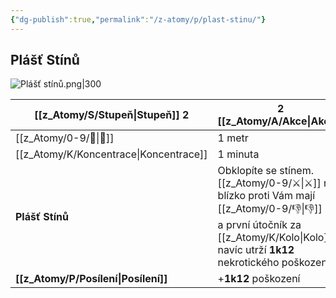 ```yaml
---
{"dg-publish":true,"permalink":"/z-atomy/p/plast-stinu/"}
---
```


## Plášť Stínů
![Plášť stínů.png|300](/img/user/z_img/Pl%C3%A1%C5%A1%C5%A5%20st%C3%ADn%C5%AF.png)

| [[z_Atomy/S/Stupeň\|Stupeň]] 2     | 2 [[z_Atomy/A/Akce\|Akce]]                                                                                                                               |
| ---------------- | ---------------------------------------------------------------------------------------------------------------------------------------- |
| [[z_Atomy/0-9/🫱\|🫱]]           | 1 metr                                                                                                                                   |
| [[z_Atomy/K/Koncentrace\|Koncentrace]]  | 1 minuta                                                                                                                                 |
| **Plášť Stínů**  | Obklopíte se stínem. [[z_Atomy/0-9/⚔️\|⚔️]] na blízko proti Vám mají [[z_Atomy/0-9/👎\|👎]] <br>a první útočník za [[z_Atomy/K/Kolo\|Kolo]] navíc utrží **1k12** nekrotického poškození. |
| **[[z_Atomy/P/Posílení\|Posílení]]** | +**1k12** poškození                                                                                                                      |
